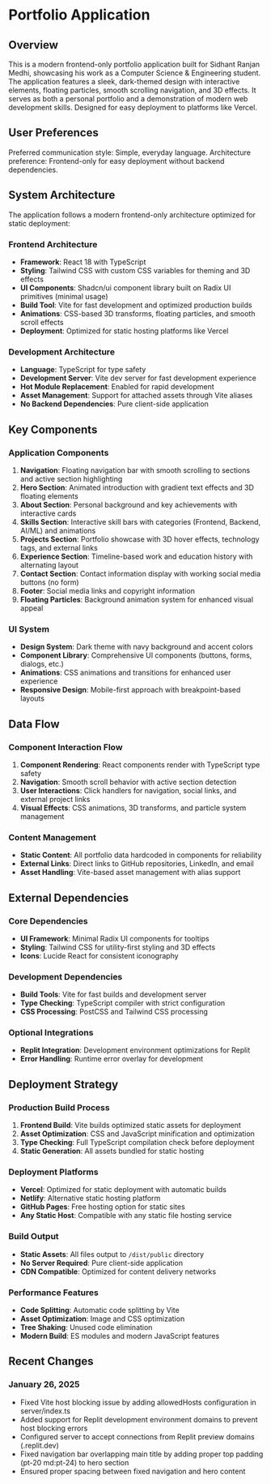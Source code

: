 # Portfolio Application

## Overview

This is a modern frontend-only portfolio application built for Sidhant Ranjan Medhi, showcasing his work as a Computer Science & Engineering student. The application features a sleek, dark-themed design with interactive elements, floating particles, smooth scrolling navigation, and 3D effects. It serves as both a personal portfolio and a demonstration of modern web development skills. Designed for easy deployment to platforms like Vercel.

## User Preferences

Preferred communication style: Simple, everyday language.
Architecture preference: Frontend-only for easy deployment without backend dependencies.

## System Architecture

The application follows a modern frontend-only architecture optimized for static deployment:

### Frontend Architecture
- **Framework**: React 18 with TypeScript
- **Styling**: Tailwind CSS with custom CSS variables for theming and 3D effects
- **UI Components**: Shadcn/ui component library built on Radix UI primitives (minimal usage)
- **Build Tool**: Vite for fast development and optimized production builds
- **Animations**: CSS-based 3D transforms, floating particles, and smooth scroll effects
- **Deployment**: Optimized for static hosting platforms like Vercel

### Development Architecture
- **Language**: TypeScript for type safety
- **Development Server**: Vite dev server for fast development experience
- **Hot Module Replacement**: Enabled for rapid development
- **Asset Management**: Support for attached assets through Vite aliases
- **No Backend Dependencies**: Pure client-side application

## Key Components

### Application Components
1. **Navigation**: Floating navigation bar with smooth scrolling to sections and active section highlighting
2. **Hero Section**: Animated introduction with gradient text effects and 3D floating elements
3. **About Section**: Personal background and key achievements with interactive cards
4. **Skills Section**: Interactive skill bars with categories (Frontend, Backend, AI/ML) and animations
5. **Projects Section**: Portfolio showcase with 3D hover effects, technology tags, and external links
6. **Experience Section**: Timeline-based work and education history with alternating layout
7. **Contact Section**: Contact information display with working social media buttons (no form)
8. **Footer**: Social media links and copyright information
9. **Floating Particles**: Background animation system for enhanced visual appeal

### UI System
- **Design System**: Dark theme with navy background and accent colors
- **Component Library**: Comprehensive UI components (buttons, forms, dialogs, etc.)
- **Animations**: CSS animations and transitions for enhanced user experience
- **Responsive Design**: Mobile-first approach with breakpoint-based layouts

## Data Flow

### Component Interaction Flow
1. **Component Rendering**: React components render with TypeScript type safety
2. **Navigation**: Smooth scroll behavior with active section detection
3. **User Interactions**: Click handlers for navigation, social links, and external project links
4. **Visual Effects**: CSS animations, 3D transforms, and particle system management

### Content Management
- **Static Content**: All portfolio data hardcoded in components for reliability
- **External Links**: Direct links to GitHub repositories, LinkedIn, and email
- **Asset Handling**: Vite-based asset management with alias support

## External Dependencies

### Core Dependencies
- **UI Framework**: Minimal Radix UI components for tooltips
- **Styling**: Tailwind CSS for utility-first styling and 3D effects
- **Icons**: Lucide React for consistent iconography

### Development Dependencies
- **Build Tools**: Vite for fast builds and development server
- **Type Checking**: TypeScript compiler with strict configuration
- **CSS Processing**: PostCSS and Tailwind CSS processing

### Optional Integrations
- **Replit Integration**: Development environment optimizations for Replit
- **Error Handling**: Runtime error overlay for development

## Deployment Strategy

### Production Build Process
1. **Frontend Build**: Vite builds optimized static assets for deployment
2. **Asset Optimization**: CSS and JavaScript minification and optimization
3. **Type Checking**: Full TypeScript compilation check before deployment
4. **Static Generation**: All assets bundled for static hosting

### Deployment Platforms
- **Vercel**: Optimized for static deployment with automatic builds
- **Netlify**: Alternative static hosting platform
- **GitHub Pages**: Free hosting option for static sites
- **Any Static Host**: Compatible with any static file hosting service

### Build Output
- **Static Assets**: All files output to `/dist/public` directory
- **No Server Required**: Pure client-side application
- **CDN Compatible**: Optimized for content delivery networks

### Performance Features
- **Code Splitting**: Automatic code splitting by Vite
- **Asset Optimization**: Image and CSS optimization
- **Tree Shaking**: Unused code elimination
- **Modern Build**: ES modules and modern JavaScript features

## Recent Changes

### January 26, 2025
- Fixed Vite host blocking issue by adding allowedHosts configuration in server/index.ts
- Added support for Replit development environment domains to prevent host blocking errors
- Configured server to accept connections from Replit preview domains (.replit.dev)
- Fixed navigation bar overlapping main title by adding proper top padding (pt-20 md:pt-24) to hero section
- Ensured proper spacing between fixed navigation and hero content
